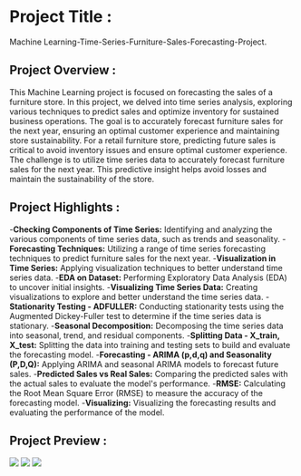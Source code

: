 # Project Title :
Machine Learning-Time-Series-Furniture-Sales-Forecasting-Project.

## Project Overview :
This Machine Learning project is focused on forecasting the sales of a furniture store. 
In this project, we delved into time series analysis, exploring various techniques to predict sales and optimize inventory for sustained business operations.
The goal is to accurately forecast furniture sales for the next year, ensuring an optimal customer experience and maintaining store sustainability.
For a retail furniture store, predicting future sales is critical to avoid inventory issues and ensure optimal customer experience. 
The challenge is to utilize time series data to accurately forecast furniture sales for the next year. This predictive insight helps avoid losses and maintain the sustainability of the store.

## Project Highlights :

-**Checking Components of Time Series:** Identifying and analyzing the various components of time series data, such as trends and seasonality.
-**Forecasting Techniques:** Utilizing a range of time series forecasting techniques to predict furniture sales for the next year.
-**Visualization in Time Series:** Applying visualization techniques to better understand time series data.
-**EDA on Dataset:** Performing Exploratory Data Analysis (EDA) to uncover initial insights.
-**Visualizing Time Series Data:** Creating visualizations to explore and better understand the time series data.
-**Stationarity Testing - ADFULLER:** Conducting stationarity tests using the Augmented Dickey-Fuller test to determine if the time series data is stationary.
-**Seasonal Decomposition:** Decomposing the time series data into seasonal, trend, and residual components.
-**Splitting Data - X_train, X_test:** Splitting the data into training and testing sets to build and evaluate the forecasting model.
-**Forecasting - ARIMA (p,d,q) and Seasonality (P,D,Q):** Applying ARIMA and seasonal ARIMA models to forecast future sales.
-**Predicted Sales vs Real Sales:** Comparing the predicted sales with the actual sales to evaluate the model's performance.
-**RMSE:** Calculating the Root Mean Square Error (RMSE) to measure the accuracy of the forecasting model.
-**Visualizing:** Visualizing the forecasting results and evaluating the performance of the model.

## Project Preview :
<img src="Images/SEASONAL DECOMPOSITION (seasonal, trend, residual).png">
<img src="Images/STATIONARITY TESTING - ADFULLER.png">
<img src="Images/ACF and PACF .png">


